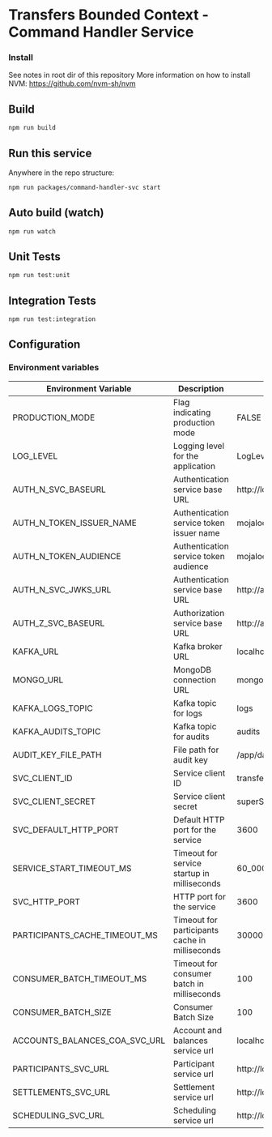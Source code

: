 # Transfers Bounded Context - Command Handler Service

### Install


See notes in root dir of this repository
More information on how to install NVM: https://github.com/nvm-sh/nvm

## Build

```bash
npm run build
```

## Run this service

Anywhere in the repo structure:

```bash
npm run packages/command-handler-svc start
```

## Auto build (watch)

```bash
npm run watch
```

## Unit Tests

```bash
npm run test:unit
```

## Integration Tests

```bash
npm run test:integration
```

## Configuration 

### Environment variables

| Environment Variable | Description    | Example Values         |
|---------------------|-----------------|-----------------------------------------|
| PRODUCTION_MODE      | Flag indicating production mode   | FALSE                  |
| LOG_LEVEL            | Logging level for the application                  | LogLevel.DEBUG        |
| AUTH_N_SVC_BASEURL | Authentication service base URL  |http://localhost:3201|
| AUTH_N_TOKEN_ISSUER_NAME    | Authentication service token issuer name           |   mojaloop.vnext.dev.default_issuer    |
| AUTH_N_TOKEN_AUDIENCE        | Authentication service token audience    |    mojaloop.vnext.dev.default_audience   |
| AUTH_N_SVC_JWKS_URL  | Authentication service base URL    | http://authentication-svc:3201         |
| AUTH_Z_SVC_BASEURL   | Authorization service base URL    | http://authorization-svc:3202           |
| KAFKA_URL       | Kafka broker URL     | localhost:9092          |
| MONGO_URL            | MongoDB connection URL             | mongodb://root:mongoDbPas42@localhost:27017/ |
| KAFKA_LOGS_TOPIC      | Kafka topic for logs          | logs    |
| KAFKA_AUDITS_TOPIC        | Kafka topic for audits              | audits                 |
| AUDIT_KEY_FILE_PATH  | File path for audit key           | /app/data/audit_private_key.pem         |
| SVC_CLIENT_ID        | Service client ID                 | transfers-bc-api-svc                 |
| SVC_CLIENT_SECRET    | Service client secret             | superServiceSecret     |
| SVC_DEFAULT_HTTP_PORT                 | Default HTTP port for the service                  | 3600  |
| SERVICE_START_TIMEOUT_MS               | Timeout for service startup in milliseconds        | 60_000                 |
| SVC_HTTP_PORT        | HTTP port for the service         |    3600   |
| PARTICIPANTS_CACHE_TIMEOUT_MS        | Timeout for participants cache in milliseconds   |    30000    |
| CONSUMER_BATCH_TIMEOUT_MS        | Timeout for consumer batch in milliseconds   |    100   |
| CONSUMER_BATCH_SIZE        | Consumer Batch Size   |    100   |
| ACCOUNTS_BALANCES_COA_SVC_URL        | Account and balances service url   |    localhost:3300   |
| PARTICIPANTS_SVC_URL        | Participant service url   |    http://localhost:3010   |
| SETTLEMENTS_SVC_URL        | Settlement service url   |    http://localhost:3600   |
| SCHEDULING_SVC_URL        | Scheduling service url   |    http://localhost:3150   |